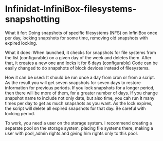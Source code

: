 # Infinidat-InfiniBox-filesystems-snapshotting
What it for:
Doing snapshots of specific filesystems (NFS) on InfiniBox once per day, locking snapshots for some time, removing old snapshots with expired locking.

What it does:
When launched, it checks for snapshots for file systems from the list (configurable) on a given day of the week and deletes them.
After that, it creates a new one and locks it for 6 days (configurable)
Code can be easily changed to do snapshots of block devices instead of filesystems.

How it can be used:
It should be run once a day from cron or from a script. As the result you will get seven snapshots for seven days to restore information for previous periods. If you lock snapshots for a longer period, then there will be more of them, for a greater number of days. If you change snapshot name to include not only date, but also time, you cah run it many times per day to get as much snapshots as you want. As the lock expires, the script will delete all expired snapshots for that day. Be careful with locking period.

To work, you need a user on the storage system. I recommend creating a separate pool on the storage system, placing file systems there, making a user with pool_admin rights and giving him rights only to this pool.
